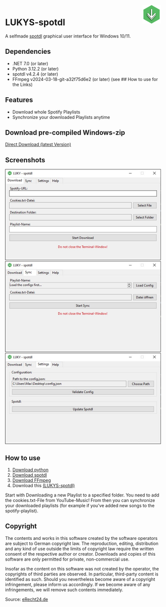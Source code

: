 <img src="src/res/spotify.png" alt="Logo" title="spotdl" align="right" height="60" />

# LUKYS-spotdl
A selfmade [spotdl](https://github.com/spotDL/spotify-downloader) graphical user interface for Windows 10/11.

## Dependencies
- .NET 7.0 (or later)
- Python 3.12.2 (or later)
- spotdl v4.2.4 (or later)
- FFmpeg v2024-03-18-git-a32f75d6e2 (or later)
(see ## How to use for the Links)

## Features
- Download whole Spotify Playlists
- Synchronize your downloaded Playlists anytime

## Download pre-compiled Windows-zip
[Direct Download (latest Version)](https://github.com/MonsterSchool/LUKYS-spotdl/releases/latest/download/pre-compiled-spotdl.zip)

## Screenshots
<img src="img/01.jpg">
<img src="img/02.jpg">
<img src="img/03.jpg">

## How to use
1. [Download python](https://www.python.org/downloads/)
2. [Download spotdl](https://github.com/spotDL/spotify-downloader)
3. [Download FFmpeg](https://windowsloop.com/install-ffmpeg-windows-10/)
4. Download this [(LUKYS-spotdl)](https://github.com/MonsterSchool/LUKYS-spotdl/releases/latest/download/pre-compiled-spotdl.zip)

Start with Downloading a new Playlist to a specified folder. You need to add the cookies.txt-File from YouTube-Music!
From then you can synchronize your downloaded playlists (for example if you've added new songs to the spotify-playlist).

## Copyright
The contents and works in this software created by the software operators are subject to German copyright law. The reproduction, editing, distribution and any kind of use outside the limits of copyright law require the written consent of the respective author or creator. Downloads and copies of this software are only permitted for private, non-commercial use.

Insofar as the content on this software was not created by the operator, the copyrights of third parties are observed. In particular, third-party content is identified as such. Should you nevertheless become aware of a copyright infringement, please inform us accordingly. If we become aware of any infringements, we will remove such contents immediately.

Source: [eRecht24.de](https://www.e-recht24.de/)
